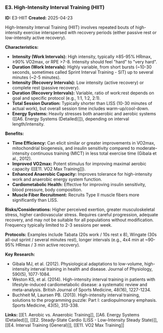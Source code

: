 ### E3. High-Intensity Interval Training (HIIT)
**ID:** E3-HIIT
**Created:** 2025-04-23

High-Intensity Interval Training (HIIT) involves repeated bouts of high-intensity exercise interspersed with recovery periods (either passive rest or low-intensity active recovery).

**Characteristics:**
- **Intensity (Work Intervals):** High intensity, typically ≥85-95% HRmax, ≥90% VO2max, or RPE >7-8. Intensity should feel "hard" to "very hard".
- **Duration (Work Intervals):** Highly variable, from short bursts (~10-30 seconds, sometimes called Sprint Interval Training - SIT) up to several minutes (~2-5 minutes).
- **Intensity (Recovery Intervals):** Low intensity (active recovery) or complete rest (passive recovery).
- **Duration (Recovery Intervals):** Variable, ratio of work:rest depends on goal and specific protocol (e.g., 1:1, 1:2, 2:1).
- **Total Session Duration:** Typically shorter than LISS (10-30 minutes of actual work), but overall session time includes warm-up/cool-down.
- **Energy Systems:** Heavily stresses both anaerobic and aerobic systems ([[A6. Energy Systems (Detailed)]]), depending on interval length/intensity.

**Benefits:**
- **Time Efficiency:** Can elicit similar or greater improvements in VO2max, mitochondrial biogenesis, and insulin sensitivity compared to moderate-intensity continuous training (MICT) in less total exercise time (Gibala et al., 2012).
- **Improved VO2max:** Potent stimulus for improving maximal aerobic capacity ([[E11. VO2 Max Training]]).
- **Enhanced Anaerobic Capacity:** Improves tolerance for high-intensity work and anaerobic energy system function.
- **Cardiometabolic Health:** Effective for improving insulin sensitivity, blood pressure, body composition.
- **Muscle Fiber Recruitment:** Recruits Type II muscle fibers more significantly than LISS.

**Risks/Considerations:** Higher perceived exertion, greater musculoskeletal stress, higher cardiovascular stress. Requires careful progression, adequate recovery, and may not be suitable for all populations without modification. Frequency typically limited to 2-3 sessions per week.

**Protocols:** Examples include Tabata (20s work / 10s rest x 8), Wingate (30s all-out sprint / several minutes rest), longer intervals (e.g., 4x4 min at ~90-95% HRmax / 3 min active recovery).

**Key Research:**
- Gibala MJ, et al. (2012). Physiological adaptations to low-volume, high-intensity interval training in health and disease. Journal of Physiology, 590(5), 1077-1084.
- Weston KS, et al. (2014). High-intensity interval training in patients with lifestyle-induced cardiometabolic disease: a systematic review and meta-analysis. British Journal of Sports Medicine, 48(16), 1227-1234.
- Buchheit M, Laursen PB. (2013). High-intensity interval training, solutions to the programming puzzle: Part I: cardiopulmonary emphasis. Sports Medicine, 43(5), 313-338.

**Links:** [[E1. Aerobic vs. Anaerobic Training]], [[A6. Energy Systems (Detailed)]], [[E2. Steady-State Cardio (LISS - Low-Intensity Steady State)]], [[E4. Interval Training (General)]], [[E11. VO2 Max Training]]